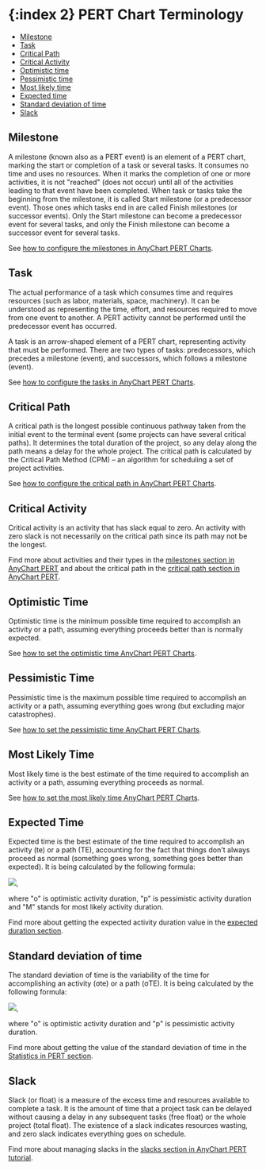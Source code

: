 {:index 2}
PERT Chart Terminology
===========

* [Milestone](#milestone)
* [Task](#task)
* [Critical Path](#critical_path)
* [Critical Activity](#critical_activity)
* [Optimistic time](#optimistic_time)
* [Pessimistic time](#pessimistic_time)
* [Most likely time](#most_likely_time)
* [Expected time](#expected_time)
* [Standard deviation of time](#standard_deviation_of_time)
* [Slack](#slack)

## Milestone

A milestone (known also as a PERT event) is an element of a PERT chart, marking the start or completion of a task or several tasks. It consumes no time and uses no resources. When it marks the completion of one or more activities, it is not "reached" (does not occur) until all of the activities leading to that event have been completed. When task or tasks take the beginning from the milestone, it is called Start milestone (or a predecessor event). Those ones which tasks end in are called Finish milestones (or successor events). Only the Start milestone can become a predecessor event for several tasks, and only the Finish milestone can become a successor event for several tasks.

See [how to configure the milestones in AnyChart PERT Charts](Pert_Chart#milestones).

## Task

The actual performance of a task which consumes time and requires resources (such as labor, materials, space, machinery). It can be understood as representing the time, effort, and resources required to move from one event to another. A PERT activity cannot be performed until the predecessor event has occurred.

A task is an arrow-shaped element of a PERT chart, representing activity that must be performed. There are two types of tasks: predecessors, which precedes a milestone (event), and successors, which follows a milestone (event). 

See [how to configure the tasks in AnyChart PERT Charts](Pert_Chart#tasks).

## Critical Path

A critical path is the longest possible continuous pathway taken from the initial event to the terminal event (some projects can have several critical paths). It determines the total duration of the project, so any delay along the path means a delay for the whole project. The critical path is calculated by the Critical Path Method (CPM) – an algorithm for scheduling a set of project activities.

See [how to configure the critical path in AnyChart PERT Charts](Pert_Chart#critical_path).

## Critical Activity

Critical activity is an activity that has slack equal to zero. An activity with zero slack is not necessarily on the critical path since its path may not be the longest.

Find more about activities and their types in the [milestones section in AnyChart PERT](Pert_Chart#milestones) and about the critical path in the [critical path section in AnyChart PERT](Pert_Chart#critical_path).

## Optimistic Time

Optimistic time is the minimum possible time required to accomplish an activity or a path, assuming everything proceeds better than is normally expected.

See [how to set the optimistic time AnyChart PERT Charts](Data#time_estimates).

## Pessimistic Time

Pessimistic time is the maximum possible time required to accomplish an activity or a path, assuming everything goes wrong (but excluding major catastrophes).

See [how to set the pessimistic time AnyChart PERT Charts](Data#time_estimates).

## Most Likely Time

Most likely time is the best estimate of the time required to accomplish an activity or a path, assuming everything proceeds as normal.

See [how to set the most likely time AnyChart PERT Charts](Data#time_estimates).

## Expected Time

Expected time is the best estimate of the time required to accomplish an activity (te) or a path (TE), accounting for the fact that things don't always proceed as normal (something goes wrong, something goes better than expected). It is being calculated by the following formula:

<img src="https://static.anychart.com/images/docs/criticalpath.png"/>,

where "o" is optimistic activity duration, "p" is pessimistic activity duration and "M" stands for most likely activity duration.

Find more about getting the expected activity duration value in the [expected duration section](Pert_Chart#duration_calculation).

## Standard deviation of time

The standard deviation of time is the variability of the time for accomplishing an activity (σte) or a path (σTE). It is being calculated by the following formula:

<img src="https://static.anychart.com/images/docs/standardeviation.png"/>,

where "o" is optimistic activity duration and "p" is pessimistic activity duration.

Find more about getting the value of the standard deviation of time in the [Statistics in PERT section](Pert_Chart#statistics).

## Slack

Slack (or float) is a measure of the excess time and resources available to complete a task. It is the amount of time that a project task can be delayed without causing a delay in any subsequent tasks (free float) or the whole project (total float). The existence of a slack indicates resources wasting, and zero slack indicates everything goes on schedule.

Find more about managing slacks in the [slacks section in AnyChart PERT tutorial](Pert_Chart#slacks).